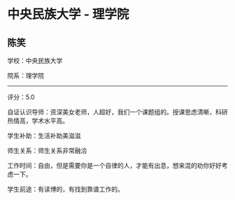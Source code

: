 # 中央民族大学 - 理学院

## 陈笑

学校：中央民族大学

院系：理学院

* * *

评分：5.0

自证认识导师：资深美女老师，人超好，我们一个课题组的。授课思虑清晰，科研热情高，学术水平高。

学生补助：生活补助美滋滋

师生关系：师生关系非常融洽

工作时间：自由，但是需要你是一个自律的人，才能有出息，想来混的劝你好好考虑一下。

学生前途：有读博的，有找到靠谱工作的。